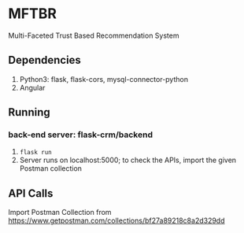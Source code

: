 # MFTBR
Multi-Faceted Trust Based Recommendation System

## Dependencies
1. Python3: flask, flask-cors, mysql-connector-python
2. Angular

## Running
### back-end server: flask-crm/backend
1. `flask run`
2. Server runs on localhost:5000; to check the APIs, import the given Postman collection

## API Calls
Import Postman Collection from https://www.getpostman.com/collections/bf27a89218c8a2d329dd
